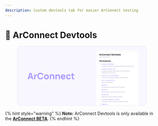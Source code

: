 ```yaml
---
description: Custom devtools tab for easier ArConnect testing
---
```


# 🦔 ArConnect Devtools

<div data-full-width="false">

<figure><img src="../.gitbook/assets/Docs-Devtools.png" alt=""><figcaption></figcaption></figure>

</div>

{% hint style="warning" %}
**Note:** ArConnect Devtools is only available in the [**ArConnect BETA**](beta.md).
{% endhint %}
